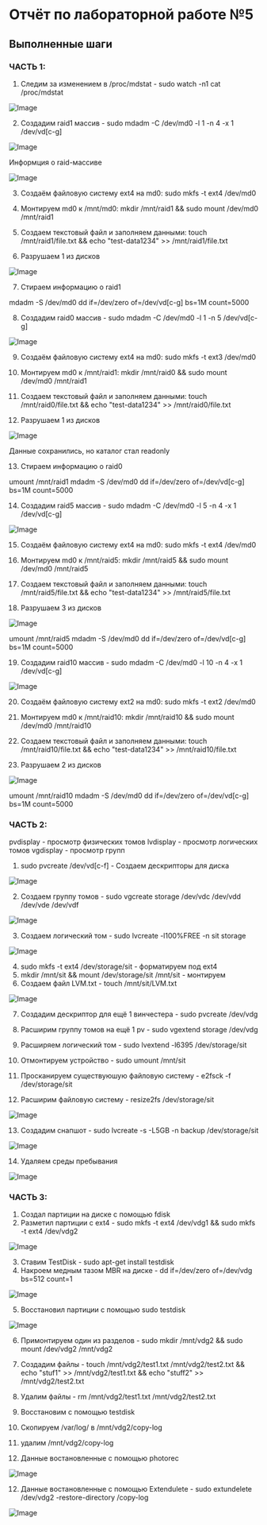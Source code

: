 # Отчёт по лабораторной работе №5

## Выполненные шаги

### ЧАСТЬ 1:

1. Следим за изменением в /proc/mdstat - sudo watch -n1 cat /proc/mdstat

![Image](images/1.png)

2. Создадим raid1 массив - sudo mdadm -C /dev/md0 -l 1 -n 4 -x 1 /dev/vd[c-g]

![Image](images/2.png)

Информция о raid-массиве

![Image](images/3.png)

3. Создаём файловую систему ext4 на md0: sudo mkfs -t ext4 /dev/md0

4. Монтируем md0 к /mnt/md0: mkdir /mnt/raid1 && sudo mount /dev/md0 /mnt/raid1

5. Создаем текстовый файл и заполняем данными: touch /mnt/raid1/file.txt && echo "test-data1234" >> /mnt/raid1/file.txt

6. Разрушаем 1 из дисков

![Image](images/4.png)

7. Стираем информацию о raid1

mdadm -S /dev/md0
dd if=/dev/zero of=/dev/vd[c-g] bs=1M count=5000

8. Создадим raid0 массив - sudo mdadm -C /dev/md0 -l 1 -n 5 /dev/vd[c-g]

![Image](images/5.png)

9. Создаём файловую систему ext4 на md0: sudo mkfs -t ext3 /dev/md0

10. Монтируем md0 к /mnt/raid1: mkdir /mnt/raid0 && sudo mount /dev/md0 /mnt/raid1

11. Создаем текстовый файл и заполняем данными: touch /mnt/raid0/file.txt && echo "test-data1234" >> /mnt/raid0/file.txt

12. Разрушаем 1 из дисков

![Image](images/6.png)

Данные сохранились, но каталог стал readonly

13. Стираем информацию о raid0

umount /mnt/raid1
mdadm -S /dev/md0
dd if=/dev/zero of=/dev/vd[c-g] bs=1M count=5000

14. Создадим raid5 массив - sudo mdadm -C /dev/md0 -l 5 -n 4 -x 1 /dev/vd[c-g]

![Image](images/7.png)

15. Создаём файловую систему ext4 на md0: sudo mkfs -t ext4 /dev/md0

16. Монтируем md0 к /mnt/raid5: mkdir /mnt/raid5 && sudo mount /dev/md0 /mnt/raid5

17. Создаем текстовый файл и заполняем данными: touch /mnt/raid5/file.txt && echo "test-data1234" >> /mnt/raid5/file.txt

18. Разрушаем 3 из дисков

![Image](images/8.png)

umount /mnt/raid5
mdadm -S /dev/md0
dd if=/dev/zero of=/dev/vd[c-g] bs=1M count=5000

19. Создадим raid10 массив - sudo mdadm -C /dev/md0 -l 10 -n 4 -x 1 /dev/vd[c-g]

![Image](images/9.png)

20. Создаём файловую систему ext2 на md0: sudo mkfs -t ext2 /dev/md0

21. Монтируем md0 к /mnt/raid10: mkdir /mnt/raid10 && sudo mount /dev/md0 /mnt/raid10

22. Создаем текстовый файл и заполняем данными: touch /mnt/raid10/file.txt && echo "test-data1234" >> /mnt/raid10/file.txt

23. Разрушаем 2 из дисков

![Image](images/10.png)

umount /mnt/raid10
mdadm -S /dev/md0
dd if=/dev/zero of=/dev/vd[c-g] bs=1M count=5000

### ЧАСТЬ 2:

pvdisplay - просмотр физических томов
lvdisplay - просмотр логических томов
vgdisplay - просмотр групп

1. sudo pvcreate /dev/vd[c-f] - Создаем дескрипторы для диска

![Image](images/11.png)

2. Создаем группу томов - sudo vgcreate storage /dev/vdc /dev/vdd /dev/vde /dev/vdf

![Image](images/12.png)

3. Создаем логический том - sudo lvcreate -l100%FREE -n sit storage

![Image](images/13.png)

4. sudo mkfs -t ext4 /dev/storage/sit - форматируем под ext4
5. mkdir /mnt/sit && mount /dev/storage/sit /mnt/sit - монтируем
6. Создаем файл LVM.txt - touch /mnt/sit/LVM.txt

![Image](images/14.png)

7. Создадим дескриптор для ещё 1 винчестера - sudo pvcreate /dev/vdg
8. Расширим группу томов на ещё 1 pv - sudo vgextend storage /dev/vdg
9. Расширяем логический том - sudo lvextend -l6395 /dev/storage/sit

10. Отмонтируем устройство - sudo umount /mnt/sit
11. Просканируем существуюшую файловую систему - e2fsck -f /dev/storage/sit
12. Расширим файловую систему - resize2fs /dev/storage/sit

![Image](images/15.png)

13. Создадим снапшот - sudo lvcreate -s -L5GB -n backup /dev/storage/sit

![Image](images/16.png)

14. Удаляем среды пребывания

![Image](images/17.png)

### ЧАСТЬ 3:

1. Создал партиции на диске с помощью fdisk
2. Разметил партиции с ext4 - sudo mkfs -t ext4 /dev/vdg1 && sudo mkfs -t ext4 /dev/vdg2

![Image](images/18.png)

3. Ставим TestDisk - sudo apt-get install testdisk
4. Накроем медным тазом MBR на диске - dd if=/dev/zero of=/dev/vdg bs=512 count=1

![Image](images/19.png)

5. Восстановил партиции с помощью sudo testdisk

![Image](images/20.png)

6. Примонтируем один из разделов - sudo mkdir /mnt/vdg2 && sudo mount /dev/vdg2 /mnt/vdg2
7. Создадим файлы - touch /mnt/vdg2/test1.txt /mnt/vdg2/test2.txt && echo "stuf1" >> /mnt/vdg2/test1.txt && echo "stuff2" >> /mnt/vdg2/test2.txt 
8. Удалим файлы - rm /mnt/vdg2/test1.txt /mnt/vdg2/test2.txt
9. Восстановим с помощью testdisk


10. Скопируем /var/log/ в /mnt/vdg2/copy-log
11. удалим /mnt/vdg2/copy-log

12. Данные востановленные с помощью photorec

![Image](images/21.png)

12. Данные востановленные с помощью Extendulete - sudo extundelete /dev/vdg2 -restore-directory /copy-log

![Image](images/22.png)
